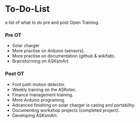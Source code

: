 # To-Do-List
a list of what to do pre and post Open Training.
### Pre OT
 - Solar charger
 - More practise on Arduino (sensors).
 - More practise on documentation (github & wikifab).
 - Brainstorming on ASKsmArt.
### Post OT
 - Foot path motion detector.
 - Weekly training on the ASKotec.
 - Finance management training. 
 - More Arduino programing.
 - Advanced finishing on solar charger ie casing and portability.
 - Documenting workshop projects (completed project).
 - Developing ASKsmArt.
